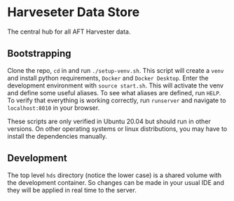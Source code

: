 # Harveseter Data Store

The central hub for all AFT Harvester data.

## Bootstrapping
Clone the repo, `cd` in and run `./setup-venv.sh`. This script will create a `venv` and 
install python requirements, `Docker` and `Docker Desktop`. Enter the development environment with `source start.sh`. 
This will activate the venv and define some useful aliases. To see what aliases are defined, run `HELP`. To verify 
that everything is working correctly, run `runserver` and navigate to `localhost:8010` in your browser.

These scripts are only verified in Ubuntu 20.04 but should run in other versions. On other 
operating systems or linux distributions, you may have to install the dependencies manually.

## Development
The top level `hds` directory (notice the lower case) is a shared volume with the development container. So changes
can be made in your usual IDE and they will be applied in real time to the server.
 